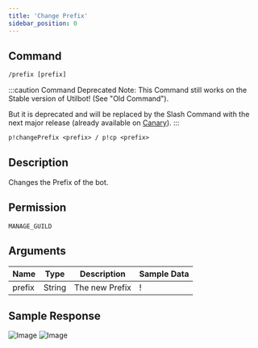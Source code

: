 ```yaml
---
title: 'Change Prefix'
sidebar_position: 0
---
```


## Command
```txt title="Slash Command"
/prefix [prefix]
```
:::caution Command Deprecated
Note: This Command still works on the Stable version of Utilbot! (See "Old Command").

But it is deprecated and will be replaced by the Slash Command with the next major release (already available on [Canary](../../main/bot_versions#utilbot-canary)).
:::
```txt title="Old Command"
p!changePrefix <prefix> / p!cp <prefix>
```

## Description
Changes the Prefix of the bot.

## Permission
`MANAGE_GUILD`

## Arguments
| Name | Type | Description | Sample Data |
| ---- | ---- | ----------- | ----------- |
| prefix | String | The new Prefix | ! |

## Sample Response
![Image](https://cdn.herrtxbias.net/2021-07-02_23-32-04_acba6aca-21de-4b26-bcff-12a7d6d70bd5.png)
![Image](https://cdn.herrtxbias.net/2021-07-02_23-32-21_2c297fc7-ee32-4552-b7da-a4cd81614bd6.png)
